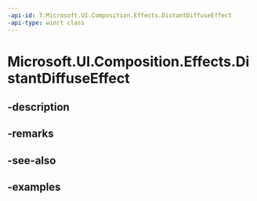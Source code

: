 ```yaml
---
-api-id: T:Microsoft.UI.Composition.Effects.DistantDiffuseEffect
-api-type: winrt class
---
```


# Microsoft.UI.Composition.Effects.DistantDiffuseEffect

<!--
public sealed class DistantDiffuseEffect : Windows.Graphics.Effects.IGraphicsEffect
-->


## -description

## -remarks

## -see-also

## -examples


